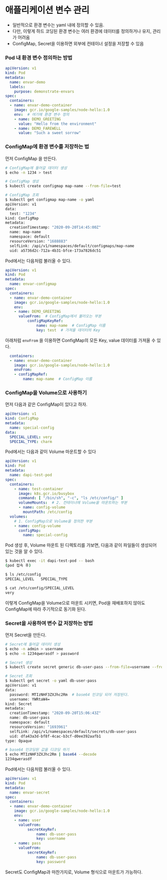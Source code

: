 # 애플리케이션 변수 관리

- 일반적으로 환경 변수는 yaml 내에 정의할 수 있음.
- 다만, 이렇게 하드 코딩된 환경 변수는 여러 환경에 데이터를 정의하거나 유지, 관리가 어려움
- ConfigMap, Secret을 이용하면 외부에 컨테이너 설정을 저장할 수 있음



### Pod 내 환경 변수 정의하는 방법

```yaml
apiVersion: v1
kind: Pod
metadata:
  name: envar-demo
  labels:
    purpose: demonstrate-envars
spec:
  containers:
  - name: envar-demo-container
    image: gcr.io/google-samples/node-hello:1.0
    env:  # 여기에 환경 변수 정의
    - name: DEMO_GREETING
      value: "Hello from the environment"
    - name: DEMO_FAREWELL
      value: "Such a sweet sorrow"
```



### ConfigMap에 환경 변수를 저장하는 법

먼저 ConfigMap 을 만든다.

```bash
# ConfigMap에 들어갈 데이터 생성
$ echo -n 1234 > test

# ConfigMap 생성
$ kubectl create configmap map-name --from-file=test

# ConfigMap 조회
$ kubectl get configmap map-name -o yaml
apiVersion: v1
data:
  test: "1234"
kind: ConfigMap
metadata:
  creationTimestamp: "2020-09-20T14:45:00Z"
  name: map-name
  namespace: default
  resourceVersion: "1688883"
  selfLink: /api/v1/namespaces/default/configmaps/map-name
  uid: a5736d2c-712a-4b31-bfce-173a7826dc51
```

Pod에서는 다음처럼 불러올 수 있다.

```yaml
apiVersion: v1
kind: Pod
metadata:
  name: envar-configmap
spec:
  containers:
  - name: envar-demo-container
    image: gcr.io/google-samples/node-hello:1.0
    env:  
    - name: DEMO_GREETING
      valueFrom:  # ConfigMap에서 불러오는 부분
          configMapKeyRef:
              name: map-name  # ConfigMap 이름
              key: test  # 가져올 데이터의 Key
```

아래처럼 `envFrom` 을 이용하면 ConfigMap의 모든 Key, value 데이터를 가져올 수 있다.

```yaml
  containers:
  - name: envar-demo-container
    image: gcr.io/google-samples/node-hello:1.0
    envFrom:
    - configMapRef:
        name: map-name  # ConfigMap 이름
```



### ConfigMap을 Volume으로 사용하기

먼저 다음과 같은 ConfigMap이 있다고 하자.

```yaml
apiVersion: v1
kind: ConfigMap
metadata:
  name: special-config
data:
  SPECIAL_LEVEL: very
  SPECIAL_TYPE: charm
```

Pod에서는 다음과 같이 Volume 마운트할 수 있다

```yaml
apiVersion: v1
kind: Pod
metadata:
  name: dapi-test-pod
spec:
  containers:
    - name: test-container
      image: k8s.gcr.io/busybox
      command: [ "/bin/sh", "-c", "ls /etc/config/" ]
      volumeMounts:  # 2. 컨테이너에 Volume을 마운트하는 부분
      - name: config-volume
        mountPath: /etc/config
  volumes:
  	# 1. ConfigMap으로 Volume을 정의한 부분
    - name: config-volume
      configMap:
        name: special-config
```

Pod 생성 후, Volume 마운트 된 디렉토리를 가보면, 다음과 같이 파일들이 생성되어 있는 것을 알 수 있다.

```bash
$ kubectl exec -it dapi-test-pod -- bash
(pod 접속 후)

$ ls /etc/config
SPECIAL_LEVEL	SPECIAL_TYPE

$ cat /etc/config/SPECIAL_LEVEL
very
```

이렇게 ConfigMap을 Volume으로 마운트 시키면, Pod을 재배포하지 않아도 ConfigMap에 따라 주기적으로 동기화 된다.



### Secret을 사용하여 변수 값 저장하는 방법

먼저 Secret을 만든다.

```bash
# Secret에 들어갈 데이터 생성
$ echo -n admin > username
$ echo -n 1234qwerasdf > password

# Secret 생성
$ kubectl create secret generic db-user-pass --from-file=username --from-file=password

# Secret 조회
$ kubectl get secret -o yaml db-user-pass
apiVersion: v1
data:
  password: MTIzNHF3ZXJhc2Rm  # base64 인코딩 되어 저장된다.
  username: YWRtaW4=
kind: Secret
metadata:
  creationTimestamp: "2020-09-20T15:06:43Z"
  name: db-user-pass
  namespace: default
  resourceVersion: "1693961"
  selfLink: /api/v1/namespaces/default/secrets/db-user-pass
  uid: dfa43a3d-bf8f-4cac-b3cf-d0ee392aafb1
type: Opaque

# base64 인코딩된 값을 디코딩 하기
$ echo MTIzNHF3ZXJhc2Rm | base64 --decode
1234qwerasdf
```

Pod에서는 다음처럼 불러올 수 있다.

```yaml
apiVersion: v1
kind: Pod
metadata:
  name: envar-secret
spec:
  containers:
  - name: envar-demo-container
    image: gcr.io/google-samples/node-hello:1.0
    env:
    - name: user
      valueFrom:
          secretKeyRef:
              name: db-user-pass
              key: username
    - name: pass
      valueFrom:
          secretKeyRef:
              name: db-user-pass
              key: password
```

Secret도 ConfigMap과 마찬가지로, Volume 형식으로 마운트가 가능하다.



